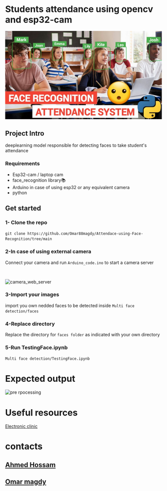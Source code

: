 # Students attendance using opencv and esp32-cam 
![](Images/attendence.jpeg)


## Project Intro
deeplearning model responsible for detecting faces to take student's attendance

### Requirements
* Esp32-cam / laptop cam
* face_recognition library📚
* Arduino in case of using esp32 or any equivalent camera
* python

## Get started
### 1- Clone the repo

`git clone https://github.com/Omar88magdy/Attendace-using-Face-Recognition/tree/main`

### 2-In case of using external camera

Connect your camera and run `Arduino_code.ino` to start a camera server

<br>

![camera_web_server](https://i.stack.imgur.com/OMrtf.png)

### 3-Import your images

import you own nedded faces to be detected inside `Multi face detection/faces`


### 4-Replace directory

Replace the directory for `faces folder` as indicated with your own directory


### 5-Run TestingFace.ipynb

`Multi face detection/TestingFace.ipynb`

# Expected output
![pre rpocessing](images/preprocessing.jpg)


# Useful resources
[Electronic clinic](https://www.electroniclinic.com/esp32-cam-with-python-opencv-yolo-v3-for-object-detection-and-identification/#google_vignette)

# contacts

## [Ahmed Hossam](https://www.linkedin.com/in/ahmed-hossam-/)

## [Omar magdy](https://www.linkedin.com/in/omar-magdy-197a88215/)

